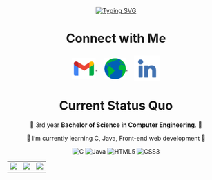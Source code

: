 <div align="center">
  
[![Typing SVG](https://readme-typing-svg.demolab.com/?lines=I'm+Kieth+Wilbur+Chua;Computer+Engineering+Student)](https://git.io/typing-svg)

# Connect with Me

 <h3 align="center"></h3>
<p align="center">
  <a href="mailto:kieth4825@gmail.com" target="_blank">
    <img align="center" src="assets/gmail.png" alt="mail" height="50" width="55" />
  </a>
  &nbsp;&nbsp;&nbsp;
  <a href="https://kashiwagiren.github.io" target="_blank">
    <img align="center" src="assets/web.png" alt="website" height="50" width="50" />
  </a>
  &nbsp;&nbsp;&nbsp;
  <a href="https://www.linkedin.com/in/kieth-wilbur-chua-a40b282a9/" target="_blank">
    <img align="center" src="assets/linkedin.png" alt="linkedin" height="60" width="60" />
  </a>
</p>

# Current Status Quo

 💼 3rd year <strong>Bachelor of Science in Computer Engineering</strong>. 💼
 
 🌱 I’m currently learning C, Java, Front-end web development 🌱

![C](https://img.shields.io/badge/c-%2300599C.svg?style=for-the-badge&logo=c&logoColor=white)
![Java](https://img.shields.io/badge/java-%23ED8B00.svg?style=for-the-badge&logo=openjdk&logoColor=white)
![HTML5](https://img.shields.io/badge/html5-%23E34F26.svg?style=for-the-badge&logo=html5&logoColor=white)
![CSS3](https://img.shields.io/badge/css3-%231572B6.svg?style=for-the-badge&logo=css3&logoColor=white)


<table>
  <tr>
    <td>
      <img src="https://github-readme-stats.vercel.app/api?username=kashiwagiren&theme=tokyonight&hide_border=false&include_all_commits=false&count_private=true" />
    </td>
    <td>
      <img src="https://github-readme-stats.vercel.app/api/top-langs/?username=kashiwagiren&theme=tokyonight&hide_border=false&include_all_commits=false&count_private=true&layout=compact" />
    </td>
    <td>
      <img src="https://github-readme-streak-stats.herokuapp.com/?user=kashiwagiren&theme=tokyonight&hide_border=false" />
    </td>
  </tr>
</table>


</div>
